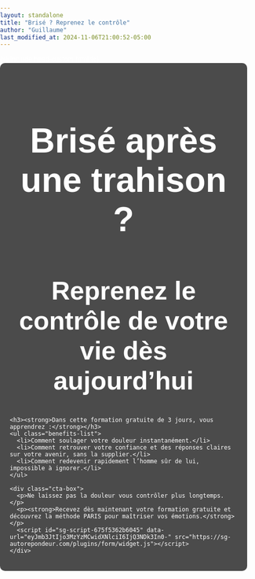 ```yaml
---
layout: standalone
title: "Brisé ? Reprenez le contrôle"
author: "Guillaume"
last_modified_at: 2024-11-06T21:00:52-05:00
---
```


<head>
  <meta charset="UTF-8">
  <meta name="viewport" content="width=device-width, initial-scale=1.0">
  <title>{{ page.title }}</title>
  <style>
    body {
      margin: 0;
      padding: 0;
      font-family: Arial, sans-serif;
      background: url('/images/Brise-tes-chaines_edited.jpg') no-repeat center center fixed;
      background-size: cover;
      color: #fff;
    }
    .content-container {
      position: relative;
      max-width: 800px;
      margin: 0 auto;
      padding: 20px;
      background-color: rgba(0, 0, 0, 0.7);
      border-radius: 10px;
    }
    .title-background {
      text-align: center;
      font-size: 2.5em;
      font-weight: bold;
      margin-bottom: 20px;
    }
    .benefits-list {
      padding: 15px;
      margin: 20px 0;
      background-color: rgba(200, 240, 200, 0.9);
      border-radius: 10px;
      color: #000;
      font-size: 1.1em;
    }
    .benefits-list li {
      margin-bottom: 10px;
      list-style: none;
    }
    .benefits-list li:before {
      content: "✔";
      color: green;
      margin-right: 10px;
    }
    .cta-box {
      text-align: center;
      margin: 30px 0;
      padding: 20px;
      color: #000;
      background-color: rgba(200, 240, 200, 0.9);
      border-radius: 10px;
    }
    .cta-box button {
      font-size: 1.2em;
      color: #fff;
      background-color: #d9534f;
      border: none;
      border-radius: 5px;
      padding: 10px 20px;
      cursor: pointer;
    }
    .cta-box button:hover {
      background-color: #c9302c;
    }
    iframe {
      display: block;
      margin: 20px auto;
      border-radius: 10px;
    }
  </style>
  {% include head-custom.html %}
</head>
<body>
  <div class="content-container">
    <div class="title-background">
      <h1>Brisé après une trahison ?</h1>
      <h2>Reprenez le contrôle de votre vie dès aujourd’hui</h2>
    </div>

    <h3><strong>Dans cette formation gratuite de 3 jours, vous apprendrez :</strong></h3>
    <ul class="benefits-list">
      <li>Comment soulager votre douleur instantanément.</li>
      <li>Comment retrouver votre confiance et des réponses claires sur votre avenir, sans la supplier.</li>
      <li>Comment redevenir rapidement l’homme sûr de lui, impossible à ignorer.</li>
    </ul>

    <div class="cta-box">
      <p>Ne laissez pas la douleur vous contrôler plus longtemps.</p>
      <p><strong>Recevez dès maintenant votre formation gratuite et découvrez la méthode PARIS pour maîtriser vos émotions.</strong></p>
      <script id="sg-script-675f5362b6045" data-url="eyJmb3JtIjo3MzYzMCwidXNlciI6IjQ3NDk3In0-" src="https://sg-autorepondeur.com/plugins/form/widget.js"></script>
    </div>

  </div>
</body>
